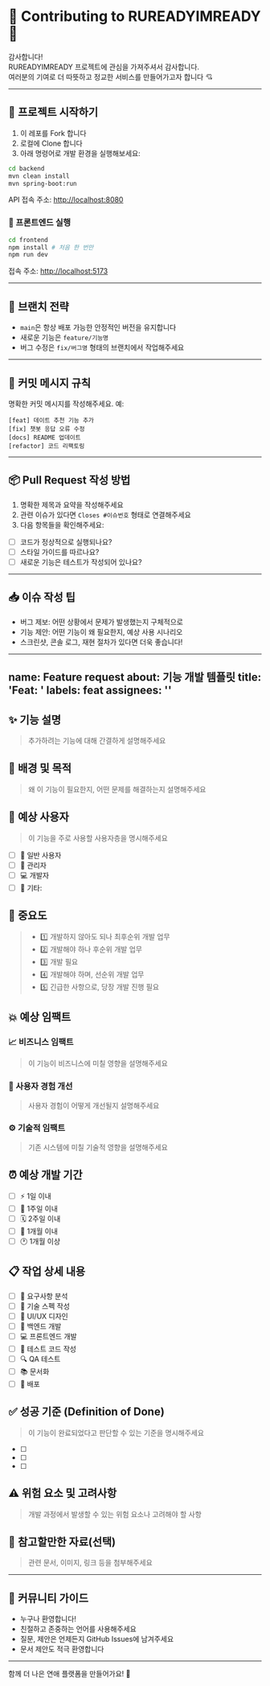 # 🙌 Contributing to RUREADYIMREADY 🫶

감사합니다!  
RUREADYIMREADY 프로젝트에 관심을 가져주셔서 감사합니다.  
여러분의 기여로 더 따뜻하고 정교한 서비스를 만들어가고자 합니다 💘

---

## 🚀 프로젝트 시작하기

1. 이 레포를 Fork 합니다
2. 로컬에 Clone 합니다
3. 아래 명령어로 개발 환경을 실행해보세요:

```bash
cd backend
mvn clean install
mvn spring-boot:run
```

API 접속 주소: [http://localhost:8080](http://localhost:8080)

### 🔹 프론트엔드 실행

```bash
cd frontend
npm install # 처음 한 번만
npm run dev
```

접속 주소: [http://localhost:5173](http://localhost:5173)

---

## 🌿 브랜치 전략

- `main`은 항상 배포 가능한 안정적인 버전을 유지합니다
- 새로운 기능은 `feature/기능명`
- 버그 수정은 `fix/버그명` 형태의 브랜치에서 작업해주세요

---

## 💬 커밋 메시지 규칙
명확한 커밋 메시지를 작성해주세요.
예:
```
[feat] 데이트 추천 기능 추가
[fix] 챗봇 응답 오류 수정
[docs] README 업데이트
[refactor] 코드 리팩토링
```

---

## 📦 Pull Request 작성 방법

1. 명확한 제목과 요약을 작성해주세요
2. 관련 이슈가 있다면 `Closes #이슈번호` 형태로 연결해주세요
3. 다음 항목들을 확인해주세요:

- [ ] 코드가 정상적으로 실행되나요?
- [ ] 스타일 가이드를 따르나요?
- [ ] 새로운 기능은 테스트가 작성되어 있나요?

---

## 📥 이슈 작성 팁

- 버그 제보: 어떤 상황에서 문제가 발생했는지 구체적으로
- 기능 제안: 어떤 기능이 왜 필요한지, 예상 사용 시나리오
- 스크린샷, 콘솔 로그, 재현 절차가 있다면 더욱 좋습니다!
---
name: Feature request
about: 기능 개발 템플릿
title: 'Feat: '
labels: feat
assignees: ''
---

## ✨ 기능 설명
> 추가하려는 기능에 대해 간결하게 설명해주세요

## 🎯 배경 및 목적
> 왜 이 기능이 필요한지, 어떤 문제를 해결하는지 설명해주세요

## 👥 예상 사용자
> 이 기능을 주로 사용할 사용자층을 명시해주세요
- [ ] 👤 일반 사용자
- [ ] 👑 관리자
- [ ] 💻 개발자
- [ ] 🔧 기타: 

## 🚨 중요도
> - 1️⃣ 개발하지 않아도 되나 최후순위 개발 업무
> - 2️⃣ 개발해야 하나 후순위 개발 업무 
> - 3️⃣ 개발 필요 
> - 4️⃣ 개발해야 하며, 선순위 개발 업무
> - 5️⃣ 긴급한 사항으로, 당장 개발 진행 필요

## 💥 예상 임팩트
### 📈 비즈니스 임팩트
> 이 기능이 비즈니스에 미칠 영향을 설명해주세요

### 🎨 사용자 경험 개선
> 사용자 경험이 어떻게 개선될지 설명해주세요

### ⚙️ 기술적 임팩트
> 기존 시스템에 미칠 기술적 영향을 설명해주세요

## ⏰ 예상 개발 기간
- [ ] ⚡ 1일 이내
- [ ] 📅 1주일 이내
- [ ] 🗓️ 2주일 이내
- [ ] 📆 1개월 이내
- [ ] 🕐 1개월 이상

## 📋 작업 상세 내용
- [ ] 📝 요구사항 분석
- [ ] 📄 기술 스펙 작성
- [ ] 🎨 UI/UX 디자인
- [ ] 🔧 백엔드 개발
- [ ] 💻 프론트엔드 개발
- [ ] 🧪 테스트 코드 작성
- [ ] 🔍 QA 테스트
- [ ] 📚 문서화
- [ ] 🚀 배포

## ✅ 성공 기준 (Definition of Done)
> 이 기능이 완료되었다고 판단할 수 있는 기준을 명시해주세요
- [ ] 
- [ ] 
- [ ] 

## ⚠️ 위험 요소 및 고려사항
> 개발 과정에서 발생할 수 있는 위험 요소나 고려해야 할 사항

## 📎 참고할만한 자료(선택)
> 관련 문서, 이미지, 링크 등을 첨부해주세요

---

## 🤝 커뮤니티 가이드

- 누구나 환영합니다!
- 친절하고 존중하는 언어를 사용해주세요
- 질문, 제안은 언제든지 GitHub Issues에 남겨주세요
- 문서 제안도 적극 환영합니다

---

함께 더 나은 연애 플랫폼을 만들어가요! 💖
